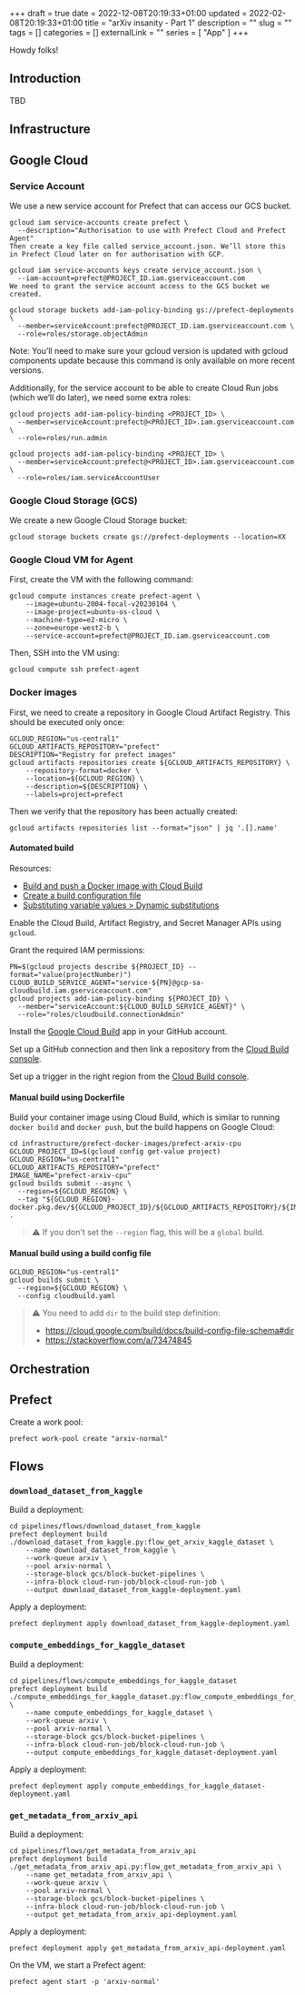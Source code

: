 +++
draft = true
date = 2022-12-08T20:19:33+01:00
updated = 2022-02-08T20:19:33+01:00
title = "arXiv insanity - Part 1"
description = ""
slug = ""
tags = []
categories = []
externalLink = ""
series = [
    "App"
]
+++

<span class="firstcharacter">H</span>owdy folks!

## Introduction

TBD

## Infrastructure

## Google Cloud

### Service Account

We use a new service account for Prefect that can access our GCS bucket.

```shell
gcloud iam service-accounts create prefect \
  --description="Authorisation to use with Prefect Cloud and Prefect Agent"
Then create a key file called service_account.json. We’ll store this in Prefect Cloud later on for authorisation with GCP.
```

```shell
gcloud iam service-accounts keys create service_account.json \
  --iam-account=prefect@PROJECT_ID.iam.gserviceaccount.com
We need to grant the service account access to the GCS bucket we created.
```

```shell
gcloud storage buckets add-iam-policy-binding gs://prefect-deployments \
  --member=serviceAccount:prefect@PROJECT_ID.iam.gserviceaccount.com \
  --role=roles/storage.objectAdmin
```

Note: You’ll need to make sure your gcloud version is updated with gcloud components update because this command is only available on more recent versions.

Additionally, for the service account to be able to create Cloud Run jobs (which we’ll do later), we need some extra roles:

```shell
gcloud projects add-iam-policy-binding <PROJECT_ID> \
  --member=serviceAccount:prefect@<PROJECT_ID>.iam.gserviceaccount.com \
  --role=roles/run.admin

gcloud projects add-iam-policy-binding <PROJECT_ID> \
  --member=serviceAccount:prefect@<PROJECT_ID>.iam.gserviceaccount.com \
  --role=roles/iam.serviceAccountUser
```

### Google Cloud Storage (GCS)

We create a new Google Cloud Storage bucket:

```shell
gcloud storage buckets create gs://prefect-deployments --location=XX
```

### Google Cloud VM for Agent

First, create the VM with the following command:

```shell
gcloud compute instances create prefect-agent \
    --image=ubuntu-2004-focal-v20230104 \
    --image-project=ubuntu-os-cloud \
    --machine-type=e2-micro \
    --zone=europe-west2-b \
    --service-account=prefect@PROJECT_ID.iam.gserviceaccount.com
```

Then, SSH into the VM using:

```shell
gcloud compute ssh prefect-agent
```

### Docker images

First, we need to create a repository in Google Cloud Artifact Registry.
This should be executed only once:

```shell
GCLOUD_REGION="us-central1"
GCLOUD_ARTIFACTS_REPOSITORY="prefect"
DESCRIPTION="Registry for prefect images"
gcloud artifacts repositories create ${GCLOUD_ARTIFACTS_REPOSITORY} \
    --repository-format=docker \
    --location=${GCLOUD_REGION} \
    --description=${DESCRIPTION} \
    --labels=project=prefect
```

Then we verify that the repository has been actually created:

```shell
gcloud artifacts repositories list --format="json" | jq '.[].name'
```

#### Automated build

Resources:

* [Build and push a Docker image with Cloud Build](https://cloud.google.com/build/docs/build-push-docker-image)
* [Create a build configuration file](https://cloud.google.com/build/docs/configuring-builds/create-basic-configuration)
* [Substituting variable values > Dynamic substitutions](https://cloud.google.com/build/docs/configuring-builds/substitute-variable-values#dynamic_substitutions)

Enable the Cloud Build, Artifact Registry, and Secret Manager APIs using `gcloud`.

Grant the required IAM permissions:

```shell
PN=$(gcloud projects describe ${PROJECT_ID} --format="value(projectNumber)")
CLOUD_BUILD_SERVICE_AGENT="service-${PN}@gcp-sa-cloudbuild.iam.gserviceaccount.com"
gcloud projects add-iam-policy-binding ${PROJECT_ID} \
  --member="serviceAccount:${CLOUD_BUILD_SERVICE_AGENT}" \
  --role="roles/cloudbuild.connectionAdmin"
```

Install the [Google Cloud Build](https://github.com/marketplace/google-cloud-build) app
in your GitHub account.

Set up a GitHub connection and then link a repository from the
[Cloud Build console](https://console.cloud.google.com/cloud-build/repositories/2nd-gen).

Set up a trigger in the right region from the
[Cloud Build console](https://console.cloud.google.com/cloud-build/triggers;region=us-central1).

#### Manual build using Dockerfile

Build your container image using Cloud Build, which is similar to running `docker build` and `docker push`, but the build happens on Google Cloud:

```shell
cd infrastructure/prefect-docker-images/prefect-arxiv-cpu
GCLOUD_PROJECT_ID=$(gcloud config get-value project)
GCLOUD_REGION="us-central1"
GCLOUD_ARTIFACTS_REPOSITORY="prefect"
IMAGE_NAME="prefect-arxiv-cpu"
gcloud builds submit --async \
  --region=${GCLOUD_REGION} \
  --tag "${GCLOUD_REGION}-docker.pkg.dev/${GCLOUD_PROJECT_ID}/${GCLOUD_ARTIFACTS_REPOSITORY}/${IMAGE_NAME}" .
```

> :warning: If you don't set the `--region` flag, this will be a `global` build.

#### Manual build using a build config file

```shell
GCLOUD_REGION="us-central1"
gcloud builds submit \
  --region=${GCLOUD_REGION} \
  --config cloudbuild.yaml
```

> :warning: You need to add `dir` to the build step definition:
> 
> * https://cloud.google.com/build/docs/build-config-file-schema#dir
> * https://stackoverflow.com/a/73474845

## Orchestration

## Prefect

Create a work pool:

```shell
prefect work-pool create "arxiv-normal"
```

## Flows

### `download_dataset_from_kaggle`

Build a deployment:

```shell
cd pipelines/flows/download_dataset_from_kaggle
prefect deployment build ./download_dataset_from_kaggle.py:flow_get_arxiv_kaggle_dataset \
    --name download_dataset_from_kaggle \
    --work-queue arxiv \
    --pool arxiv-normal \
    --storage-block gcs/block-bucket-pipelines \
    --infra-block cloud-run-job/block-cloud-run-job \
    --output download_dataset_from_kaggle-deployment.yaml
```

Apply a deployment:

```shell
prefect deployment apply download_dataset_from_kaggle-deployment.yaml
```

### `compute_embeddings_for_kaggle_dataset`

Build a deployment:

```shell
cd pipelines/flows/compute_embeddings_for_kaggle_dataset
prefect deployment build ./compute_embeddings_for_kaggle_dataset.py:flow_compute_embeddings_for_kaggle_dataset \
    --name compute_embeddings_for_kaggle_dataset \
    --work-queue arxiv \
    --pool arxiv-normal \
    --storage-block gcs/block-bucket-pipelines \
    --infra-block cloud-run-job/block-cloud-run-job \
    --output compute_embeddings_for_kaggle_dataset-deployment.yaml
```

Apply a deployment:

```shell
prefect deployment apply compute_embeddings_for_kaggle_dataset-deployment.yaml
```

### `get_metadata_from_arxiv_api`

Build a deployment:

```shell
cd pipelines/flows/get_metadata_from_arxiv_api
prefect deployment build ./get_metadata_from_arxiv_api.py:flow_get_metadata_from_arxiv_api \
    --name get_metadata_from_arxiv_api \
    --work-queue arxiv \
    --pool arxiv-normal \
    --storage-block gcs/block-bucket-pipelines \
    --infra-block cloud-run-job/block-cloud-run-job \
    --output get_metadata_from_arxiv_api-deployment.yaml
```

Apply a deployment:

```shell
prefect deployment apply get_metadata_from_arxiv_api-deployment.yaml
```

On the VM, we start a Prefect agent:

```shell
prefect agent start -p 'arxiv-normal'
```
